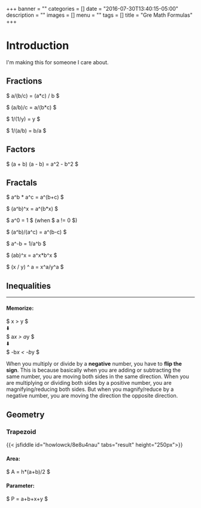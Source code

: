+++
banner = ""
categories = []
date = "2016-07-30T13:40:15-05:00"
description = ""
images = []
menu = ""
tags = []
title = "Gre Math Formulas"
+++

# Introduction

I'm making this for someone I care about.

## Fractions
$ a/(b/c) = (a*c) / b $

$ (a/b)/c = a/(b*c) $

$ 1/(1/y) = y $

$ 1/(a/b) = b/a $

## Factors
$ (a + b) (a - b) = a^2 - b^2 $

## Fractals
$ a^b * a^c = a^(b+c) $  

$ (a^b)^x = a^(b*x) $

$ a^0 = 1 $ (when $ a != 0 $)

$ (a^b)/(a^c) = a^(b-c) $

$ a^-b = 1/a^b $

$ (ab)^x = a^x*b^x $

$ (x / y) ^ a = x^a/y^a $

## Inequalities
----
#### Memorize: 
$ x > y $  
⬇️  
$ a*x > a*y $  
⬇️  
$ -b*x < -b*y $  

When you multiply or divide by a **negative** number, you have to **flip the sign**.  This is because basically when you are adding or subtracting the same number, you are moving both sides in the same direction.  When you are multiplying or dividing both sides by a positive number, you are magnifying/reducing both sides.  But when you magnify/reduce by a negative number, you are moving the direction the opposite direction. 

## Geometry
### Trapezoid
{{< jsfiddle id="howlowck/8e8u4nau" tabs="result" height="250px">}}
#### Area: 
$ A = h*(a+b)/2 $  

#### Parameter:
$ P = a+b+x+y $
